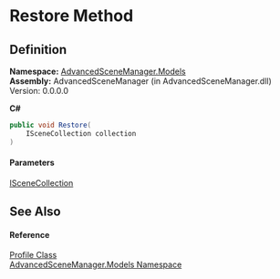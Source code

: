 # Restore Method

## Definition

**Namespace:** [AdvancedSceneManager.Models](N_AdvancedSceneManager_Models.md)\
**Assembly:** AdvancedSceneManager (in AdvancedSceneManager.dll) Version: 0.0.0.0

**C#**

```c#
public void Restore(
	ISceneCollection collection
)
```

#### Parameters

&#x20; [ISceneCollection](T_AdvancedSceneManager_Models_ISceneCollection.md)&#x20;

## See Also

#### Reference

[Profile Class](T_AdvancedSceneManager_Models_Profile.md)\
[AdvancedSceneManager.Models Namespace](N_AdvancedSceneManager_Models.md)
